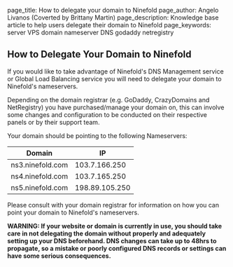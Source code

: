 page_title:       How to delegate your domain to Ninefold
page_author:      Angelo Livanos (Coverted by Brittany Martin)
page_description: Knowledge base article to help users delegate their domain to Ninefold
page_keywords:    server VPS domain nameserver DNS godaddy netregistry 

## How to Delegate Your Domain to Ninefold

If you would like to take advantage of Ninefold's DNS Management service or Global Load Balancing service you will need to delegate your domain to Ninefold's nameservers.

Depending on the domain registrar (e.g. GoDaddy, CrazyDomains and NetRegistry) you have purchased/manage your domain on, this can involve some changes and configuration to be conducted on their respective panels or by their support team.

Your domain should be pointing to the following Nameservers:

| Domain           | IP             | 
|------------------|----------------|
| ns3.ninefold.com | 103.7.166.250  |   
| ns4.ninefold.com | 103.7.165.250  |   
| ns5.ninefold.com | 198.89.105.250 |  

Please consult with your domain registrar for information on how you can point your domain to Ninefold's nameservers.

__WARNING: If your website or domain is currently in use, you should take care in not delegating the domain without properly and adequately setting up your DNS beforehand. DNS changes can take up to 48hrs to propagate, so a mistake or poorly configured DNS records or settings can have some serious consequences.__

